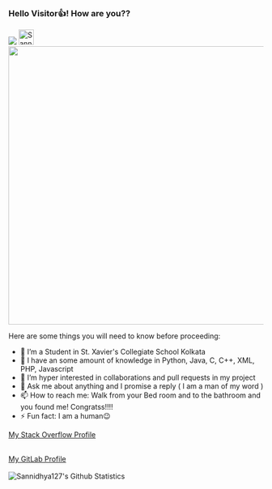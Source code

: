 ### Hello Visitor👍! How are you??
<img src = "https://visitor-badge.laobi.icu/badge?page_id=Sannidhya127.Sannidhya127">
<a href="https://dev.to/sannidhya4396">
  <img src="https://d2fltix0v2e0sb.cloudfront.net/dev-badge.svg" alt="Sannidhya Dasgupta's DEV Profile" height="30" width="30">
</a>

<!--
**Sannidhya127/Sannidhya127** is a ✨ _special_ ✨ repository because its `README.md` (this file) appears on your GitHub profile.-->
<img src="https://th.bing.com/th/id/OIP.TAmSjC3tTgSmighHeXkIfwHaFL?w=260&h=182&c=7&o=5&dpr=1.38&pid=1.7" width = "700px" height = "550px" align = "center">





Here are some things you will need to know before proceeding:

- 🔭 I’m a Student in St. Xavier's Collegiate School Kolkata
- 🌱 I have an some amount of knowledge in Python, Java, C, C++, XML, PHP, Javascript
- 👯 I’m hyper interested in collaborations and pull requests in my project
- 💬 Ask me about anything and I promise a reply ( I am a man of my word )
- 📫 How to reach me: Walk from your Bed room and to the bathroom and you found me! Congratss!!!!
- ⚡ Fun fact: I am a human😉

<p><font color="red"><a href="https://stackoverflow.com/users/14275836/sannidhya-dasgupta">My Stack Overflow Profile</a></font></p>
<br>
<a href="https://gitlab.com/Sannidhya4396" class = "link">My GitLab Profile</a>
<br>
<br>
<img align="left" alt="Sannidhya127's Github Statistics" src="https://github-readme-stats.vercel.app/api?username=Sannidhya127&show_icons=true&hide_border=true&theme=radical">
<br>
<br>
<br>
<br>

